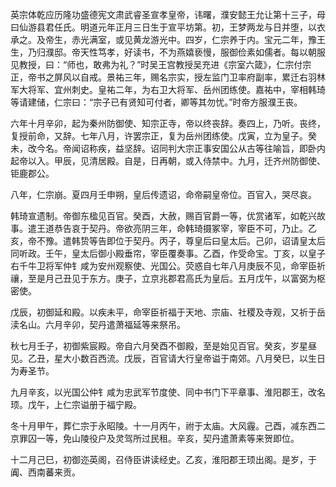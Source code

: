 英宗体乾应历隆功盛德宪文肃武睿圣宣孝皇帝，讳曙，濮安懿王允让第十三子，母曰仙游县君任氏。明道元年正月三日生于宣平坊第。初，王梦两龙与日并堕，以衣承之。及帝生，赤光满室，或见黄龙游光中。四岁，仁宗养于内。宝元二年，豫王生，乃归濮邸。帝天性笃孝，好读书，不为燕嬉亵慢，服御俭素如儒者。每以朝服见教授，曰：“师也，敢弗为礼？”时吴王宫教授吴充进《宗室六箴》，仁宗付宗正，帝书之屏风以自戒。景祐三年，赐名宗实，授左监门卫率府副率，累迁右羽林军大将军、宜州刺史。皇祐二年，为右卫大将军、岳州团练使。嘉祐中，宰相韩琦等请建储，仁宗曰：“宗子已有贤知可付者，卿等其勿忧。”时帝方服濮王丧。

六年十月辛卯，起为秦州防御使、知宗正寺，帝以终丧辞。奏四上，乃听。丧终，复授前命，又辞。七年八月，许罢宗正，复为岳州团练使。戊寅，立为皇子。癸未，改今名。帝闻诏称疾，益坚辞。诏同判大宗正事安国公从古等往喻旨，即卧内起帝以入。甲辰，见清居殿。自是，日再朝，或入侍禁中。九月，迁齐州防御使、钜鹿郡公。

八年，仁宗崩。夏四月壬申朔，皇后传遗诏，命帝嗣皇帝位。百官入，哭尽哀。

韩琦宣遗制。帝御东楹见百官。癸酉，大赦，赐百官爵一等，优赏诸军，如乾兴故事。遣王道恭告哀于契丹。帝欲亮阴三年，命韩琦摄冢宰，宰臣不可，乃止。乙亥，帝不豫。遣韩贽等告即位于契丹。丙子，尊皇后曰皇太后。己卯，诏请皇太后同听政。壬午，皇太后御小殿垂帘，宰臣覆奏事。乙酉，作受命宝。丁亥，以皇子右千牛卫将军仲钅咸为安州观察使、光国公。荧惑自七年八月庚辰不见，命宰臣祈禳，至是月己丑见于东方。庚子，立京兆郡君高氏为皇后。五月戊午，以富弼为枢密使。

戊辰，初御延和殿。以疾未平，命宰臣祈福于天地、宗庙、社稷及寺观，又祈于岳渎名山。六月辛卯，契丹遣萧福延等来祭吊。

秋七月壬子，初御紫宸殿。帝自六月癸酉不御殿，至是始见百官。癸亥，岁星昼见。乙丑，星大小数百西流。戊辰，百官请大行皇帝谥于南郊。八月癸巳，以生日为寿圣节。

九月辛亥，以光国公仲钅咸为忠武军节度使、同中书门下平章事、淮阳郡王，改名顼。戊午，上仁宗谥册于福宁殿。

冬十月甲午，葬仁宗于永昭陵。十一月丙午，祔于太庙。大风霾。己酉，减东西二京罪囚一等，免山陵役户及灵驾所过民租。辛亥，契丹遣萧素等来贺即位。

十二月己巳，初御迩英阁，召侍臣讲读经史。乙亥，淮阳郡王顼出阁。是岁，于阗、西南蕃来贡。